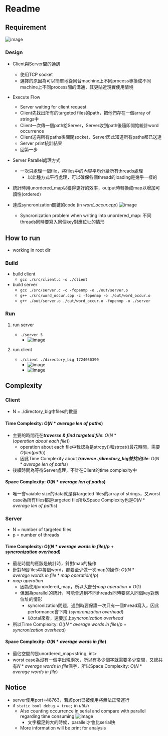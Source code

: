 # Readme
## Requirement
![image](https://github.com/user-attachments/assets/0ba1d9cb-0430-4dc4-b3b8-c9f472e7506d)


### Design
- Client與Server間的通訊
    - 使用TCP socket
    - 選擇的原因為可以簡單地從同台machine上不同process專換成不同machine上不同process間的溝通，其更貼近現實使用情境


- Execute Flow
    - Server waiting for client request
    - Client先找出所有的targeted files的path，把他們存在一個array of strings中
    - Client一次傳一個path給Server，Server收到path後隨即開始統計word occurrence
    - Client送完所有paths後關閉socket，Server因此知道所有paths都已送達
    - Server print統計結果
    - 回第一步


- Server Parallel處理方式
    - 一次只處理一個file，將files中的內容平均分給所有threads處理
        - 以此種方式平行處理，可以確保各個thread的loading是幾乎一樣的


- 統計時用unordered_map以獲得更好的效率，output時轉換成map以增加可讀性(ordered)


- 達成syncronization關鍵的code (in *word_occur.cpp*)
![image](https://github.com/user-attachments/assets/30ef2b2e-8c0a-4bdd-b36e-e41d3837f687)
    - Syncronization problem when writing into unordered_map: 不同threads同時要寫入同個key對應位址的情形


## How to run
- working in root dir
### Build
- build client
    - `gcc ./src/client.c -o ./client`
- build server
    - `gcc ./src/server.c -c -fopenmp -o ./out/server.o`
    - `g++ ./src/word_occur.cpp -c -fopenmp -o ./out/word_occur.o`
    - `g++ ./out/server.o ./out/word_occur.o -fopenmp -o ./server`
### Run
1. run server
    - `./server 5`
        - ![image](https://github.com/user-attachments/assets/542ae0a3-0448-4c4d-b91d-e2ccd8d18b73)

3. run client
    - `./client ./directory_big 1724050390`
        - ![image](https://github.com/user-attachments/assets/31a2684e-5829-4dd7-acd2-ecfbf42393c8)
        - ![image](https://github.com/user-attachments/assets/58e502c9-4b9f-495d-b6ef-bd203b73e767)


## Complexity
### Client
- N = ./directory_big中files的數量
#### Time Complexity: $O(N * average\ len\ of\ paths)$
- 主要的時間花在***traverse & find targeted file***: $O(N*(operation\ about\ each\ file))$
    - operation about each file中我認為是strcpy()和strcat()最花時間，需要$O(len(path))$
    - 因此Time Complexity about ***traverse ./directory_big並找出file***: $O(N * average\ len\ of\ paths)$
- 後續時間為等待Server處理，不計在Client的time complexity中
#### Space Complexity: $O(N * average\ len\ of\ paths)$
- 唯一會vaiable size的data就是存targeted files的array of strings，又worst case為所有files都是targeted file所以Space Complexity也是$O(N * average\ len\ of\ paths)$


### Server
- N = number of targeted files
- p = number of threads
#### Time Complexity: $O((N * average\ words\ in\ file) / p + syncronization\ overhead)$
- 最花時間的應該是統計時，針對map的操作
- 針對N個files中每個word，都要至少做一次map的操作: $O((N * average\ words\ in\ file * map\ operation) / p)$
- $map\ operation$
    - 因為使用unordered_map，所以大部分$map\ operation = O(1)$
    - 但因為parallel的統計，可能會遇到不同threads同時要寫入同個key對應位址的情形
        - syncronization問題，遇到時要保證一次只有一個thread寫入，因此performance會下降 ($syncronization\ overhead$)
        - 以total來看，還要加上$syncronization\ overhead$
- 所以Time Complexity: $O((N * average\ words\ in\ file) / p + syncronization\ overhead)$



#### Space Complexity: $O(N * average\ words\ in\ file)$
- 最佔空間的是unordered_map<string, int>
- worst case為沒有一個字出現兩次，所以有多少個字就需要多少空間，又總共有$N*average\ words\ in\ file$個字，所以Space Complexity: $O(N * average\ words\ in\ file)$


## Notice
- server使用port=48763，若該port已被使用將無法正常運行
- if `static bool debug = true;` in *util.h*
    - Also counting occurrence in serial and compare with parallel regarding time consuming
    ![image](https://github.com/user-attachments/assets/ed60f293-4cc3-4742-b9af-75fc2c92c282)
        - 文字檔足夠大的時候，parallel才會比serial快
    - More information will be print for analysis

